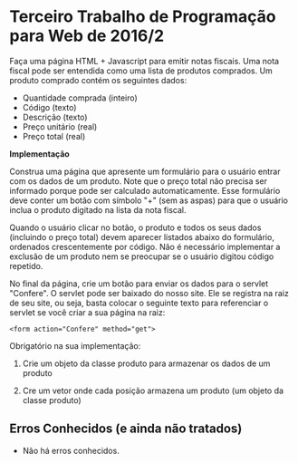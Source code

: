 # Terceiro Trabalho de Programação para Web de 2016/2

Faça uma página HTML + Javascript para emitir notas fiscais. Uma nota fiscal pode ser entendida como uma lista de produtos comprados. Um produto comprado contém os seguintes dados:

* Quantidade comprada (inteiro)
* Código (texto)
* Descrição (texto)
* Preço unitário (real)
* Preço total (real)

**Implementação**

Construa uma página que apresente um formulário para o usuário entrar com os dados de um produto. Note que o preço total não precisa ser informado porque pode ser calculado automaticamente. Esse formulário deve conter um botão com símbolo "+" (sem as aspas) para que o usuário inclua o produto digitado na lista da nota fiscal.

Quando o usuário clicar no botão, o produto e todos os seus dados (incluindo o preço total) devem aparecer listados abaixo do formulário, ordenados crescentemente por código. Não é necessário implementar a exclusão de um produto nem se preocupar se o usuário digitou código repetido.

No final da página, crie um botão para enviar os dados para o servlet "Confere". O servlet pode ser baixado do nosso site. Ele se registra na raiz de seu site, ou seja, basta colocar o seguinte texto para referenciar o servlet se você criar a sua página na raiz: 

`<form action="Confere" method="get">`

Obrigatório na sua implementação:

1. Crie um objeto da classe produto para armazenar os dados de um produto

2. Cre um vetor onde cada posição armazena um produto (um objeto da classe produto)

## Erros Conhecidos (e ainda não tratados)

* Não há erros conhecidos.

